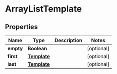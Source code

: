 

# ArrayListTemplate


## Properties

| Name | Type | Description | Notes |
|------------ | ------------- | ------------- | -------------|
|**empty** | **Boolean** |  |  [optional] |
|**first** | [**Template**](Template.md) |  |  [optional] |
|**last** | [**Template**](Template.md) |  |  [optional] |



